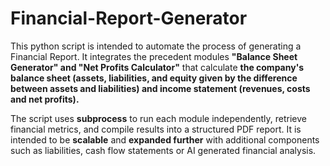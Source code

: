 # Financial-Report-Generator
This python script is intended to automate the process of generating a Financial Report.
It integrates the precedent modules **"Balance Sheet Generator" and "Net Profits Calculator"** that calculate **the company's balance sheet (assets, liabilities, and equity given by the difference between assets and liabilities) and income statement (revenues, costs and net profits).**

The script uses **subprocess** to run each module independently, retrieve financial metrics, and compile results into a structured PDF report.
It is intended to be **scalable** and **expanded further** with additional components such as liabilities, cash flow statements or AI generated financial analysis.
